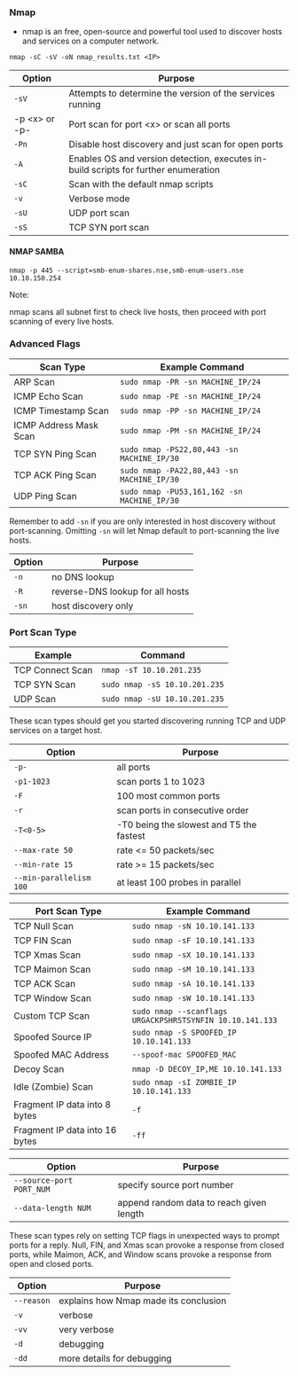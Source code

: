 ### Nmap

- nmap is an free, open-source and powerful tool used to discover hosts and services on a computer network.

```
nmap -sC -sV -oN nmap_results.txt <IP>
```

Option | Purpose
-|-
`-sV `|Attempts to determine the version of the services running
-p &lt;x&gt; or -p- | Port scan for port &lt;x&gt; or scan all ports
`-Pn` | Disable host discovery and just scan for open ports
`-A `|  Enables OS and version detection, executes in-build scripts for further enumeration 
`-sC` | Scan with the default nmap scripts
`-v `| Verbose mode
`-sU` | UDP port scan
`-sS` | TCP SYN port scan


#### NMAP SAMBA

`nmap -p 445 --script=smb-enum-shares.nse,smb-enum-users.nse 10.10.150.254`

Note:

nmap scans all subnet first to check live hosts, then proceed with port scanning of every live hosts.

### Advanced Flags

Scan Type | Example Command
-|-
ARP Scan | `sudo nmap -PR -sn MACHINE_IP/24`
ICMP Echo Scan | `sudo nmap -PE -sn MACHINE_IP/24`
ICMP Timestamp Scan | `sudo nmap -PP -sn MACHINE_IP/24`
ICMP Address Mask Scan | `sudo nmap -PM -sn MACHINE_IP/24`
TCP SYN Ping Scan | `sudo nmap -PS22,80,443 -sn MACHINE_IP/30`
TCP ACK Ping Scan | `sudo nmap -PA22,80,443 -sn MACHINE_IP/30`
UDP Ping Scan | `sudo nmap -PU53,161,162 -sn MACHINE_IP/30`

Remember to add `-sn` if you are only interested in host discovery without port-scanning. Omitting `-sn` will let Nmap default to port-scanning the live hosts.

Option | Purpose
-|-
`-n` | no DNS lookup
`-R` | reverse-DNS lookup for all hosts
`-sn` | host discovery only


### Port Scan Type

Example | Command
-|-
TCP Connect Scan | `nmap -sT 10.10.201.235`
TCP SYN Scan | `sudo nmap -sS 10.10.201.235`
UDP Scan | `sudo nmap -sU 10.10.201.235`

These scan types should get you started discovering running TCP and UDP services on a target host.

Option | Purpose
-|-
`-p-` | all ports
`-p1-1023` | scan ports 1 to 1023
`-F` | 100 most common ports
`-r` | scan ports in consecutive order
`-T<0-5>` | -T0 being the slowest and T5 the fastest
`--max-rate 50` | rate <= 50 packets/sec
`--min-rate 15` | rate >= 15 packets/sec
`--min-parallelism 100` | at least 100 probes in parallel


Port Scan Type | Example Command
-|-
TCP Null Scan | `sudo nmap -sN 10.10.141.133`
TCP FIN Scan | `sudo nmap -sF 10.10.141.133`
TCP Xmas Scan | `sudo nmap -sX 10.10.141.133`
TCP Maimon Scan | `sudo nmap -sM 10.10.141.133`
TCP ACK Scan | `sudo nmap -sA 10.10.141.133`
TCP Window Scan | `sudo nmap -sW 10.10.141.133`
Custom TCP Scan | `sudo nmap --scanflags URGACKPSHRSTSYNFIN 10.10.141.133`
Spoofed Source IP | `sudo nmap -S SPOOFED_IP 10.10.141.133`
Spoofed MAC Address | `--spoof-mac SPOOFED_MAC`
Decoy Scan | `nmap -D DECOY_IP,ME 10.10.141.133`
Idle (Zombie) Scan | `sudo nmap -sI ZOMBIE_IP 10.10.141.133`
Fragment IP data into 8 bytes | `-f`
Fragment IP data into 16 bytes | `-ff`


Option | Purpose
-|-
`--source-port PORT_NUM`  | specify source port number
`--data-length NUM` | append random data to reach given length

These scan types rely on setting TCP flags in unexpected ways to prompt ports for a reply. Null, FIN, and Xmas scan provoke a response from closed ports, while Maimon, ACK, and Window scans provoke a response from open and closed ports.


Option | Purpose
-|-
`--reason` | explains how Nmap made its conclusion
`-v` | verbose
`-vv` | very verbose
`-d` | debugging
`-dd` | more details for debugging
